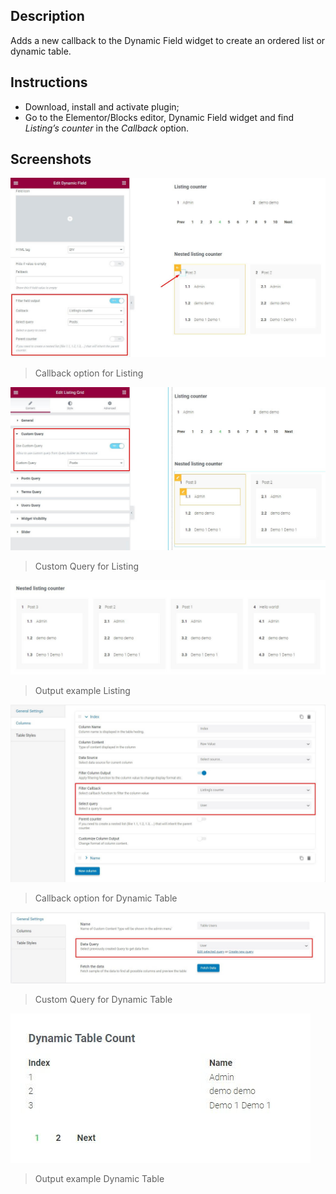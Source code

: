 ## Description
Adds a new callback to the Dynamic Field widget to create an ordered list or dynamic table.

## Instructions
- Download, install and activate plugin;
- Go to the Elementor/Blocks editor, Dynamic Field widget and find *Listing’s counter* in the *Callback* option.

## Screenshots

![Callback option]( screens/screen-01.jpg "Callback option for Listing" )
>Callback option for Listing

![Callback option]( screens/screen-02.jpg "Custom Query for Listing" )
>Custom Query for Listing

![Output example]( screens/screen-03.jpg "Output example Listing" )
>Output example Listing

![Callback option]( screens/screen-04.jpg "Callback option for Dynamic Table" )
>Callback option for Dynamic Table

![Callback option]( screens/screen-05.jpg "Custom Query for Dynamic Table" )
>Custom Query for Dynamic Table

![Output example]( screens/screen-06.jpg "Output example Dynamic Table" )
>Output example Dynamic Table